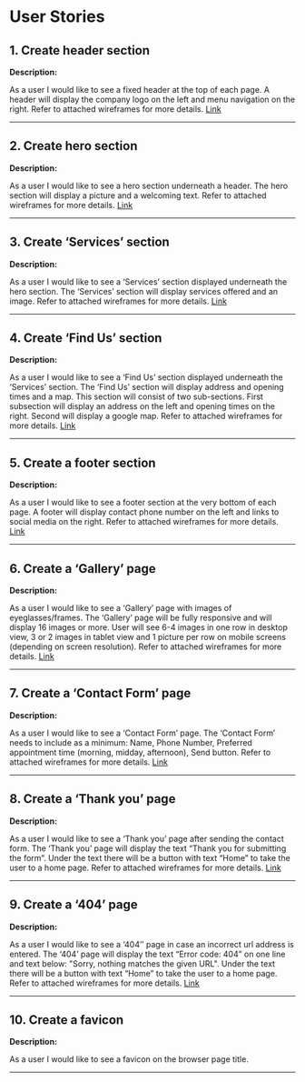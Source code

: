 # User Stories

## 1. Create header section

__Description:__

As a user I would like to see a fixed header at the top of each page. A header will display the company logo on the left and menu navigation on the right. 
Refer to attached wireframes for more details. [Link](https://github.com/walczakw/p1-brilliant-vision/blob/main/docs/wireframes/wireframes.pdf)

--- 

## 2. Create hero section

__Description:__

As a user I would like to see a hero section underneath a header. The hero section will display a picture and a welcoming text. 
Refer to attached wireframes for more details. [Link](https://github.com/walczakw/p1-brilliant-vision/blob/main/docs/wireframes/wireframes.pdf)


--- 

## 3. Create ‘Services’ section

__Description:__

As a user I would like to see a ‘Services’ section displayed underneath the hero section. The ‘Services’ section will display services offered and an image.
Refer to attached wireframes for more details. [Link](https://github.com/walczakw/p1-brilliant-vision/blob/main/docs/wireframes/wireframes.pdf)

--- 

## 4. Create ‘Find Us’ section

__Description:__

As a user I would like to see a ‘Find Us’ section displayed underneath the ‘Services’ section. The ‘Find Us’ section will display address and opening times and a map. This section will consist of two sub-sections. First subsection will display an address on the left and opening times on the right. Second will display a google map. 
Refer to attached wireframes for more details. [Link](https://github.com/walczakw/p1-brilliant-vision/blob/main/docs/wireframes/wireframes.pdf)

--- 

## 5. Create a footer section

__Description:__

As a user I would like to see a footer section at the very bottom of each page. A footer will display contact phone number on the left and links to social media on the right. 
Refer to attached wireframes for more details. [Link](https://github.com/walczakw/p1-brilliant-vision/blob/main/docs/wireframes/wireframes.pdf)

--- 

## 6. Create a ‘Gallery’ page

__Description:__

As a user I would like to see a ‘Gallery’ page with images of eyeglasses/frames. The ‘Gallery’ page will be fully responsive and will display 16 images or more. User will see 6-4 images in one row in desktop view, 3 or 2 images in tablet view and 1 picture per row on mobile screens (depending on screen resolution).
Refer to attached wireframes for more details. [Link](https://github.com/walczakw/p1-brilliant-vision/blob/main/docs/wireframes/wireframes.pdf)

--- 

## 7. Create a ‘Contact Form’ page

__Description:__

As a user I would like to see a ‘Contact Form’ page. The ‘Contact Form’ needs to include as a minimum: Name, Phone Number, Preferred appointment time (morning, midday, afternoon), Send button.
Refer to attached wireframes for more details. [Link](https://github.com/walczakw/p1-brilliant-vision/blob/main/docs/wireframes/wireframes.pdf)

--- 

## 8. Create a ‘Thank you’ page

__Description:__

As a user I would like to see a ‘Thank you’ page after sending the contact form. The ‘Thank you’ page will display the text “Thank you for submitting the form”. Under the text there will be a button with text “Home” to take the user to a home page.
Refer to attached wireframes for more details. [Link](https://github.com/walczakw/p1-brilliant-vision/blob/main/docs/wireframes/wireframes.pdf)

--- 

## 9. Create a ‘404’ page

__Description:__

As a user I would like to see a ‘404’’ page in case an incorrect url address is entered. The ‘404’ page will display the text “Error code: 404” on one line and text below: "Sorry, nothing matches the given URL". Under the text there will be a button with text “Home” to take the user to a home page.
Refer to attached wireframes for more details. [Link](https://github.com/walczakw/p1-brilliant-vision/blob/main/docs/wireframes/wireframes.pdf)

--- 

## 10. Create a favicon

__Description:__

As a user I would like to see a favicon on the browser page title.

--- 